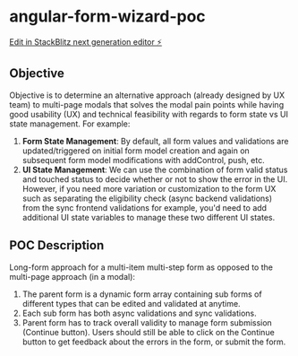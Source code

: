 # angular-form-wizard-poc

[Edit in StackBlitz next generation editor ⚡️](https://stackblitz.com/~/github.com/z2lai/angular-form-wizard-poc)

## Objective

Objective is to determine an alternative approach (already designed by UX team) to multi-page modals that solves the modal pain points while having good usability (UX) and technical feasibility with regards to form state vs UI state management. For example:

1. **Form State Management**: By default, all form values and validations are updated/triggered on initial form model creation and again on subsequent form model modifications with addControl, push, etc.
2. **UI State Management**: We can use the combination of form valid status and touched status to decide whether or not to show the error in the UI. However, if you need more variation or customization to the form UX such as separating the eligibility check (async backend validations) from the sync frontend validations for example, you'd need to add additional UI state variables to manage these two different UI states.

## POC Description

Long-form approach for a multi-item multi-step form as opposed to the multi-page approach (in a modal):

1. The parent form is a dynamic form array containing sub forms of different types that can be edited and validated at anytime.
2. Each sub form has both async validations and sync validations.
3. Parent form has to track overall validity to manage form submission (Continue button). Users should still be able to click on the Continue button to get feedback about the errors in the form, or submit the form.
